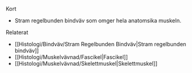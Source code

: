 Kort
- Stram regelbunden bindväv som omger hela anatomsika muskeln.

Relaterat
- [[Histologi/Bindväv/Stram Regelbunden Bindväv|Stram regelbunden bindväv]]
- [[Histologi/Muskelvävnad/Fascikel|Fascikel]]
- [[Histologi/Muskelvävnad/Skelettmuskel|Skelettmuskel]]

